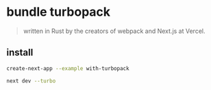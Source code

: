 # bundle turbopack

> written in Rust by the creators of webpack and Next.js at Vercel.

## install

```sh
create-next-app --example with-turbopack

next dev --turbo
```
